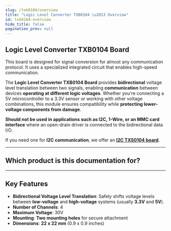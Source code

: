 ```yaml
---
slug: /txb0104/overview
title: "Logic Level Converter TXB0104 \u2013 Overview"
id: txb0104-overview
hide_title: false
pagination_prev: null
---
```

## Logic Level Converter TXB0104 Board

This board is designed for signal conversion for almost any communication protocol. It uses a specialized integrated circuit that enables high-speed communication.

The **Logic Level Converter TXB0104 Board** provides **bidirectional** voltage level translation between two signals, enabling **communication** between devices **operating at different logic voltages**. Whether you're connecting a 5V microcontroller to a 3.3V sensor or working with other voltage combinations, this module ensures compatibility while **protecting lower-voltage components from damage**.

<InfoBox>

**Should not be used in applications such as I2C, 1-Wire, or an MMC card interface** where an open-drain driver is connected to the bidirectional data I/O.

If you need one for **I2C communication**, we offer an [**I2C TXS0104 board**](https://soldered.com/product/logic-level-converter-i2c-txs0104-breakout/).

</InfoBox>

<CenteredImage src="/img/txb0104/333017.png" alt="logic-level-converter" caption="Logic Level Converter TXB0104 Board"/>

---

## Which product is this documentation for?

<QuickLink 
  title="Logic Level Converter TXB0104" 
  description="333017"
  url="https://soldered.com/product/logic-level-converter-i2c-txs0104-breakout/"
  image="/img/txb0104/333017.png" 
/>

---

## Key Features

- **Bidirectional Voltage Level Translation**: Safely shifts voltage levels between **low-voltage** and **high-voltage** systems (usually **3.3V** and **5V**).
- **Number of Channels**: 4
- **Maximum Voltage**: 30V
- **Mounting**: **Two mounting holes** for secure attachment
- **Dimensions**: **22 x 22 mm** (0.9 x 0.9 inches)